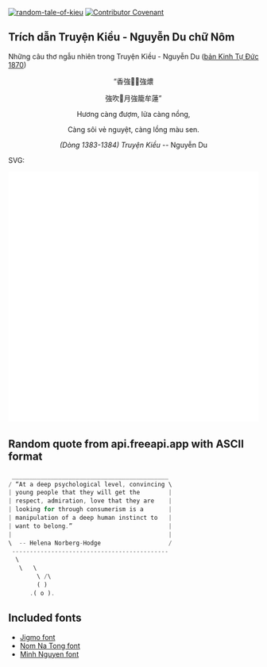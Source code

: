 [![random-tale-of-kieu](https://github.com/huuquyet/random-tale-of-kieu/actions/workflows/random-tale-of-kieu.yml/badge.svg)](https://github.com/huuquyet/random-tale-of-kieu/actions/workflows/random-tale-of-kieu.yml)
[![Contributor Covenant](https://img.shields.io/badge/Contributor%20Covenant-2.1-4baaaa.svg)](.github/CODE_OF_CONDUCT.md "Contributor Covenant 2.1")

## Trích dẫn Truyện Kiều - Nguyễn Du chữ Nôm

Những câu thơ ngẫu nhiên trong Truyện Kiều - Nguyễn Du ([bản Kinh Tự Đức 1870](https://vi.wikisource.org/wiki/Truy%E1%BB%87n_Ki%E1%BB%81u_(b%E1%BA%A3n_Kinh_T%E1%BB%B1_%C4%90%E1%BB%A9c_1870)))

<div align="center">
<!-- START_KIEU -->
      <p class="nom">“香強𬊊󰌕強燶</p>
      <p class="nom">強吹𨤔月強籠牟蓮”</p>
      <p class="quocngu">Hương càng đượm, lửa càng nồng,</p>
      <p class="quocngu">Càng sôi vẻ nguyệt, càng lồng màu sen.</p>
      <p class="author"><i>(Dòng 1383-1384) Truyện Kiều</i> -- Nguyễn Du</p>
<!-- END_KIEU -->
</div>

SVG:

<div align="center">
  <img src="./assets/random-kieu.svg" alt="The Tale of Kieu - Nguyen Du">
</div>

## Random quote from api.freeapi.app with ASCII format

<!-- START_QUOTE -->
```rust
 ____________________________________________
/ “At a deep psychological level, convincing \
| young people that they will get the        |
| respect, admiration, love that they are    |
| looking for through consumerism is a       |
| manipulation of a deep human instinct to   |
| want to belong.”                           |
|                                            |
\  -- Helena Norberg-Hodge                   /
 --------------------------------------------
  \
   \   \
        \ /\
        ( )
      .( o ).
```
<!-- END_QUOTE -->

## Included fonts

- [Jigmo font](https://github.com/kamichikoichi/jigmo)
- [Nom Na Tong font](https://github.com/nomfoundation/font)
- [Minh Nguyen font](https://github.com/TKYKmori/Minh-Nguyen)
